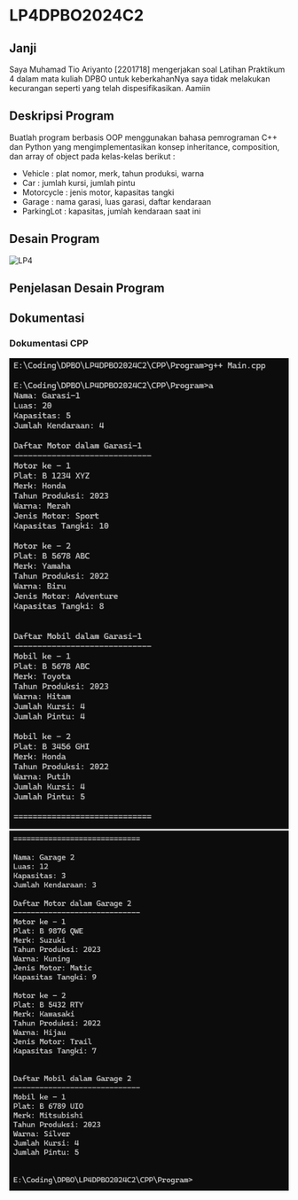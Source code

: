 # LP4DPBO2024C2

## Janji
Saya Muhamad Tio Ariyanto [2201718] mengerjakan soal Latihan Praktikum 4
dalam mata kuliah DPBO untuk keberkahanNya saya tidak melakukan kecurangan
seperti yang telah dispesifikasikan. Aamiin

## Deskripsi Program
Buatlah program berbasis OOP menggunakan bahasa pemrograman C++ dan Python  yang mengimplementasikan konsep inheritance, composition, dan array of object pada kelas-kelas berikut :

- Vehicle : plat nomor, merk, tahun produksi, warna
- Car : jumlah kursi, jumlah pintu
- Motorcycle : jenis motor, kapasitas tangki
- Garage : nama garasi, luas garasi, daftar kendaraan
- ParkingLot : kapasitas, jumlah kendaraan saat ini

## Desain Program
![LP4](https://github.com/Osaraku/LP4DPBO2024C2/assets/117560099/109ebed1-07a0-4336-8b91-7ca18678bef2)

## Penjelasan Desain Program


## Dokumentasi
### Dokumentasi CPP
![CPP program](CPP/Screenshot/Screenshot-1.png)
![CPP program](CPP/Screenshot/Screenshot-2.png)

